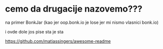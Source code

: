# cemo da drugacije nazovemo???

na primer BonkJar (kao jer oop.bonk.io je lose jer mi nismo vlasnici bonk.io)

i ovde dole jos pise sta je sta

https://github.com/matiassingers/awesome-readme